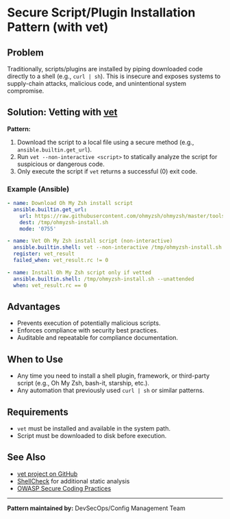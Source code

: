 # Secure Script/Plugin Installation Pattern (with vet)

## Problem
Traditionally, scripts/plugins are installed by piping downloaded code directly to a shell (e.g., `curl | sh`). This is insecure and exposes systems to supply-chain attacks, malicious code, and unintentional system compromise.

## Solution: Vetting with [vet](https://github.com/vet-run/vet)

**Pattern:**
1. Download the script to a local file using a secure method (e.g., `ansible.builtin.get_url`).
2. Run `vet --non-interactive <script>` to statically analyze the script for suspicious or dangerous code.
3. Only execute the script if `vet` returns a successful (0) exit code.

### Example (Ansible)
```yaml
- name: Download Oh My Zsh install script
  ansible.builtin.get_url:
    url: https://raw.githubusercontent.com/ohmyzsh/ohmyzsh/master/tools/install.sh
    dest: /tmp/ohmyzsh-install.sh
    mode: '0755'

- name: Vet Oh My Zsh install script (non-interactive)
  ansible.builtin.shell: vet --non-interactive /tmp/ohmyzsh-install.sh
  register: vet_result
  failed_when: vet_result.rc != 0

- name: Install Oh My Zsh script only if vetted
  ansible.builtin.shell: /tmp/ohmyzsh-install.sh --unattended
  when: vet_result.rc == 0
```

## Advantages
- Prevents execution of potentially malicious scripts.
- Enforces compliance with security best practices.
- Auditable and repeatable for compliance documentation.

## When to Use
- Any time you need to install a shell plugin, framework, or third-party script (e.g., Oh My Zsh, bash-it, starship, etc.).
- Any automation that previously used `curl | sh` or similar patterns.

## Requirements
- `vet` must be installed and available in the system path.
- Script must be downloaded to disk before execution.

## See Also
- [vet project on GitHub](https://github.com/vet-run/vet)
- [ShellCheck](https://www.shellcheck.net/) for additional static analysis
- [OWASP Secure Coding Practices](https://owasp.org/www-project-secure-coding-practices/)

---
**Pattern maintained by:** DevSecOps/Config Management Team
